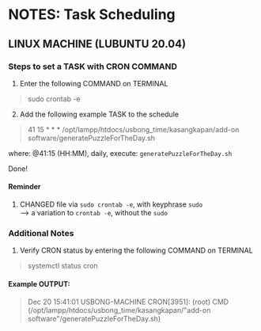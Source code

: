 # NOTES: Task Scheduling

## LINUX MACHINE (LUBUNTU 20.04)

### Steps to set a TASK with CRON COMMAND 

1) Enter the following COMMAND on TERMINAL

> sudo crontab -e

2) Add the following example TASK to the schedule 

> 41 15 * * * /opt/lampp/htdocs/usbong_time/kasangkapan/add-on software/generatePuzzleForTheDay.sh

where: @41:15 (HH:MM), daily, execute: `generatePuzzleForTheDay.sh`

Done!

#### Reminder

1) CHANGED file via `sudo crontab -e`, with keyphrase `sudo`<br/> 
--> a variation to `crontab -e`, without the `sudo`

### Additional Notes

1) Verify CRON status by entering the following COMMAND on TERMINAL

> systemctl status cron

#### Example OUTPUT:

> Dec 20 15:41:01 USBONG-MACHINE CRON[3951]: (root) CMD (/opt/lampp/htdocs/usbong_time/kasangkapan/"add-on software"/generatePuzzleForTheDay.sh)


